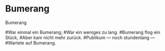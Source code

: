 # Bumerang

Bumerang

#War einmal ein Bumerang;
#War ein weniges zu lang.
#Bumerang flog ein Stück,
#Aber kam nicht mehr zurück.
#Publikum — noch stundenlang —
#Wartete auf Bumerang.
